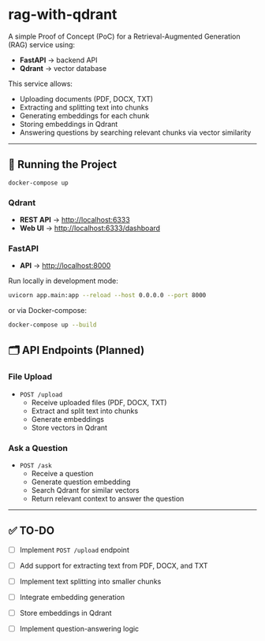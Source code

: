 # rag-with-qdrant

A simple Proof of Concept (PoC) for a Retrieval-Augmented Generation (RAG) service using:

- **FastAPI** → backend API
- **Qdrant** → vector database

This service allows:
- Uploading documents (PDF, DOCX, TXT)
- Extracting and splitting text into chunks
- Generating embeddings for each chunk
- Storing embeddings in Qdrant
- Answering questions by searching relevant chunks via vector similarity

---

## 🚀 Running the Project

`docker-compose up`

### Qdrant

- **REST API** → [http://localhost:6333](http://localhost:6333)
- **Web UI** → [http://localhost:6333/dashboard](http://localhost:6333/dashboard)

### FastAPI

- **API** → [http://localhost:8000](http://localhost:8000)

Run locally in development mode:

```bash
uvicorn app.main:app --reload --host 0.0.0.0 --port 8000
```

or via Docker-compose:
```bash
docker-compose up --build
```

## 🗂️ API Endpoints (Planned)

### File Upload

- `POST /upload`
  - Receive uploaded files (PDF, DOCX, TXT)
  - Extract and split text into chunks
  - Generate embeddings
  - Store vectors in Qdrant

### Ask a Question

- `POST /ask`
  - Receive a question
  - Generate question embedding
  - Search Qdrant for similar vectors
  - Return relevant context to answer the question

---

## ✅ TO-DO

- [ ] Implement `POST /upload` endpoint
- [ ] Add support for extracting text from PDF, DOCX, and TXT
- [ ] Implement text splitting into smaller chunks
- [ ] Integrate embedding generation
- [ ] Store embeddings in Qdrant
- [ ] Implement question-answering logic

